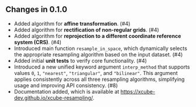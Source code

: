 ## Changes in 0.1.0

- Added algorithm for **affine transformation**. (#4)
- Added algorithm for **rectification of non-regular grids**. (#4)
- Added algorithm for **reprojection to a different coordinate reference system (CRS)**.
  (#4)
- Introduced main function `resample_in_space`, which dynamically selects the 
  appropriate resampling algorithm based on the input dataset. (#4)
- Added initial **unit tests** to verify core functionality. (#4)
- Introduced a new unified keyword argument `interp_method` that supports values `0`, 
  `1`, `"nearest"`, `"triangular"`, and `"bilinear"`. This argument applies 
  consistently across all three resampling algorithms, simplifying usage and 
  improving API consistency. (#8)
- Documentation added, which is available at https://xcube-dev.github.io/xcube-resampling/.


